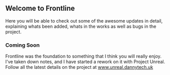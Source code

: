 ## Welcome to Frontline

Here you will be able to check out some of the awesome updates in detail, explaining whats been added, whats in the works as well as bugs in the project. 

### Coming Soon

Frontline was the foundation to something that I think you will really enjoy. I've taken down notes, and I have started a rework on it with Project Unreal. Follow all the latest details on the project at www.unreal.dannytech.uk
